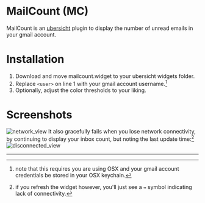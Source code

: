 MailCount (MC)
=========

MailCount is an [ubersicht](https://github.com/felixhageloh/uebersicht) plugin to display the number of unread emails in your gmail account.

Installation
============
1. Download and move mailcount.widget to your ubersicht widgets folder.
2. Replace `<user>` on line 1 with your gmail account username.[^1]
3. Optionally, adjust the color thresholds to your liking.

Screenshots
===========
![network_view](network_view.png)
It also gracefully fails when you lose network connectivity, by continuing to display your inbox count, but noting the last update time:[^2]
![disconnected_view](disconnected_view.png)

---
[^1]: note that this requires you are using OSX and your gmail account credentials be stored in your OSX keychain.

[^2]: if you refresh the widget however, you'll just see a `↭` symbol indicating lack of connectivity.
